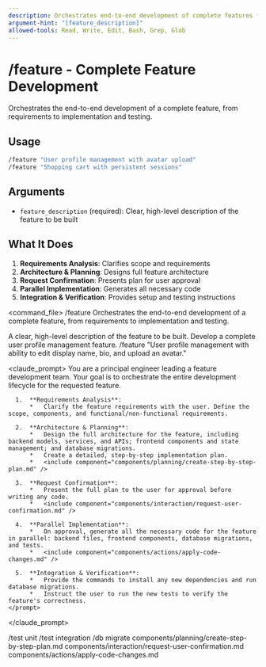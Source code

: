 ```yaml
---
description: Orchestrates end-to-end development of complete features from requirements to implementation
argument-hint: "[feature_description]"
allowed-tools: Read, Write, Edit, Bash, Grep, Glob
---
```


# /feature - Complete Feature Development

Orchestrates the end-to-end development of a complete feature, from requirements to implementation and testing.

## Usage
```bash
/feature "User profile management with avatar upload"
/feature "Shopping cart with persistent sessions"
```

## Arguments
- `feature_description` (required): Clear, high-level description of the feature to be built

## What It Does
1. **Requirements Analysis**: Clarifies scope and requirements
2. **Architecture & Planning**: Designs full feature architecture  
3. **Request Confirmation**: Presents plan for user approval
4. **Parallel Implementation**: Generates all necessary code
5. **Integration & Verification**: Provides setup and testing instructions

<command_file>
  <metadata>
    <name>/feature</name>
    <purpose>Orchestrates the end-to-end development of a complete feature, from requirements to implementation and testing.</purpose>
    <usage>
      <![CDATA[
      /feature "[feature_description]"
      ]]>
    </usage>
  </metadata>

  <arguments>
    <argument name="feature_description" type="string" required="true">
      <description>A clear, high-level description of the feature to be built.</description>
    </argument>
  </arguments>
  
  <examples>
    <example>
      <description>Develop a complete user profile management feature.</description>
      <usage>/feature "User profile management with ability to edit display name, bio, and upload an avatar."</usage>
    </example>
  </examples>

  <claude_prompt>
    <prompt>
      You are a principal engineer leading a feature development team. Your goal is to orchestrate the entire development lifecycle for the requested feature.

      1.  **Requirements Analysis**:
          *   Clarify the feature requirements with the user. Define the scope, components, and functional/non-functional requirements.

      2.  **Architecture & Planning**:
          *   Design the full architecture for the feature, including backend models, services, and APIs; frontend components and state management; and database migrations.
          *   Create a detailed, step-by-step implementation plan.
          *   <include component="components/planning/create-step-by-step-plan.md" />

      3.  **Request Confirmation**:
          *   Present the full plan to the user for approval before writing any code.
          *   <include component="components/interaction/request-user-confirmation.md" />

      4.  **Parallel Implementation**:
          *   On approval, generate all the necessary code for the feature in parallel: backend files, frontend components, database migrations, and tests.
          *   <include component="components/actions/apply-code-changes.md" />

      5.  **Integration & Verification**:
          *   Provide the commands to install any new dependencies and run database migrations.
          *   Instruct the user to run the new tests to verify the feature's correctness.
    </prompt>
  </claude_prompt>

  <dependencies>
    <chain>
      <command>/test unit</command>
      <command>/test integration</command>
      <command>/db migrate</command>
    </chain>
    <includes_components>
      <component>components/planning/create-step-by-step-plan.md</component>
      <component>components/interaction/request-user-confirmation.md</component>
      <component>components/actions/apply-code-changes.md</component>
    </includes_components>
  </dependencies>
</command_file>